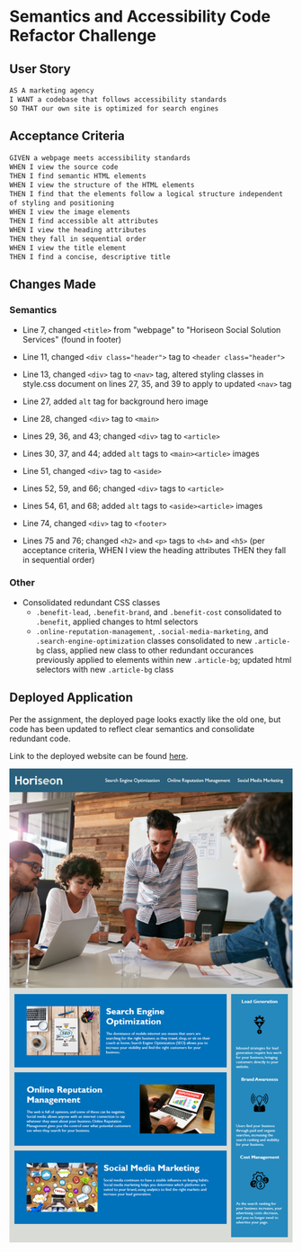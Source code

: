# Semantics and Accessibility Code Refactor Challenge

## User Story

```
AS A marketing agency
I WANT a codebase that follows accessibility standards
SO THAT our own site is optimized for search engines
```

## Acceptance Criteria

```
GIVEN a webpage meets accessibility standards
WHEN I view the source code
THEN I find semantic HTML elements
WHEN I view the structure of the HTML elements
THEN I find that the elements follow a logical structure independent of styling and positioning
WHEN I view the image elements
THEN I find accessible alt attributes
WHEN I view the heading attributes
THEN they fall in sequential order
WHEN I view the title element
THEN I find a concise, descriptive title
```

## Changes Made

### Semantics

* Line 7, changed `<title>` from "webpage" to "Horiseon Social Solution Services" (found in footer)

* Line 11, changed `<div class="header">` tag to `<header class="header">`

* Line 13, changed `<div>` tag to `<nav>` tag, altered styling classes in style.css document on lines 27, 35, and 39 to apply to updated `<nav>` tag

* Line 27, added `alt` tag for background hero image

* Line 28, changed `<div>` tag to `<main>`

* Lines 29, 36, and 43; changed `<div>` tag to `<article>`

* Lines 30, 37, and 44; added `alt` tags to `<main><article>` images

* Line 51, changed `<div>` tag to `<aside>`

* Lines 52, 59, and 66; changed `<div>` tags to `<article>`

* Lines 54, 61, and 68; added `alt` tags to `<aside><article>` images

* Line 74, changed `<div>` tag to `<footer>`

* Lines 75 and 76; changed `<h2>` and `<p>` tags to `<h4>` and `<h5>` (per acceptance criteria, WHEN I view the heading attributes THEN they fall in sequential order)

### Other

* Consolidated redundant CSS classes
    * `.benefit-lead`, `.benefit-brand`, and `.benefit-cost` consolidated to `.benefit`, applied changes to html selectors
    *  `.online-reputation-management`, `.social-media-marketing`, and `.search-engine-optimization` classes consolidated to new `.article-bg` class, applied new class to other redundant occurances previously applied to elements within new `.article-bg`; updated html selectors with new `.article-bg` class

## Deployed Application

Per the assignment, the deployed page looks exactly like the old one, but code has been updated to reflect clear semantics and consolidate redundant code. 

Link to the deployed website can be found [here](https://cplancich.github.io/HW1_Code_Refactor_CAP/).

![Deployed Website](assets/images/Readme-preview.png)

